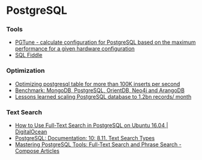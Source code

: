 # PostgreSQL



### Tools
* [PGTune - calculate configuration for PostgreSQL based on the maximum performance for a given hardware configuration](https://pgtune.leopard.in.ua/#/)
* [SQL Fiddle](http://www.sqlfiddle.com/)


### Optimization
* [Optimizing postgresql table for more than 100K inserts per second](https://gist.github.com/valyala/ae3cbfa4104f1a022a2af9b8656b1131)
* [Benchmark: MongoDB, PostgreSQL, OrientDB, Neo4j and ArangoDB](https://www.arangodb.com/2018/02/nosql-performance-benchmark-2018-mongodb-postgresql-orientdb-neo4j-arangodb/)
* [Lessons learned scaling PostgreSQL database to 1.2bn records/ month](https://medium.com/@gajus/lessons-learned-scaling-postgresql-database-to-1-2bn-records-month-edc5449b3067)


### Text Search
* [How to Use Full-Text Search in PostgreSQL on Ubuntu 16.04 | DigitalOcean](https://www.digitalocean.com/community/tutorials/how-to-use-full-text-search-in-postgresql-on-ubuntu-16-04)
* [PostgreSQL: Documentation: 10: 8.11. Text Search Types](https://www.postgresql.org/docs/10/datatype-textsearch.html)
* [Mastering PostgreSQL Tools: Full-Text Search and Phrase Search - Compose Articles](https://www.compose.com/articles/mastering-postgresql-tools-full-text-search-and-phrase-search/)

<!--stackedit_data:
eyJoaXN0b3J5IjpbLTMyOTI3NTcxNF19
-->